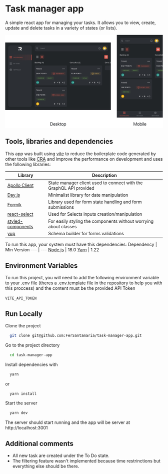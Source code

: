 
# Task manager app

A simple react app for managing your tasks. It allows you to view, create, update and delete tasks in a variety of states (or lists).

![alt text](https://github.com/FerSantamaria/task-manager-app/blob/main/readme_content/task-manager.jpeg "Task manager app")


## Tools, libraries and dependencies
This app was built using [vite](https://vitejs.dev/) to reduce the boilerplate
code generated by other tools like [CRA](https://create-react-app.dev/) and improve 
the performance on development and uses the following libraries:

Library | Description
--- | --- 
[Apollo Client](https://www.apollographql.com/docs/react/) | State manager client used to connect with the GraphQL API provided
[Day.js](https://day.js.org/) | Minimalist library for date manipulation
[Formik](https://formik.org) | Library used for form state handling and form submissions
[react-select](https://react-select.com/home) | Used for Selects inputs creation/manipulation
[styled-components](https://styled-components.com/) | For easily styling the components without worrying about classes
[yup](https://github.com/jquense/yup) | Schema builder for forms validations

To run this app, your system must have this dependencies:
Dependency | Min Version
--- | --- 
[Node.js](https://nodejs.org/en/) | 18.0
[Yarn](https://classic.yarnpkg.com/en/) | 1.22

## Environment Variables

To run this project, you will need to add the following environment variable to your 
.env file (theres a .env.template file in the repository to help you with this proccess)
and the content must be the provided API Token

`VITE_API_TOKEN`

## Run Locally

 Clone the project

```bash
  git clone git@github.com:FerSantamaria/task-manager-app.git
```

Go to the project directory

```bash
  cd task-manager-app
```

Install dependencies with

```bash
  yarn
```

or

```bash
  yarn install
```

Start the server

```bash
  yarn dev
```

The server should start running and the app will be server at http://localhost:3001
## Additional comments

- All new task are created under the To Do state.
- The filtering feature wasn't implemented because time restrinctions but everything
else should be there.
